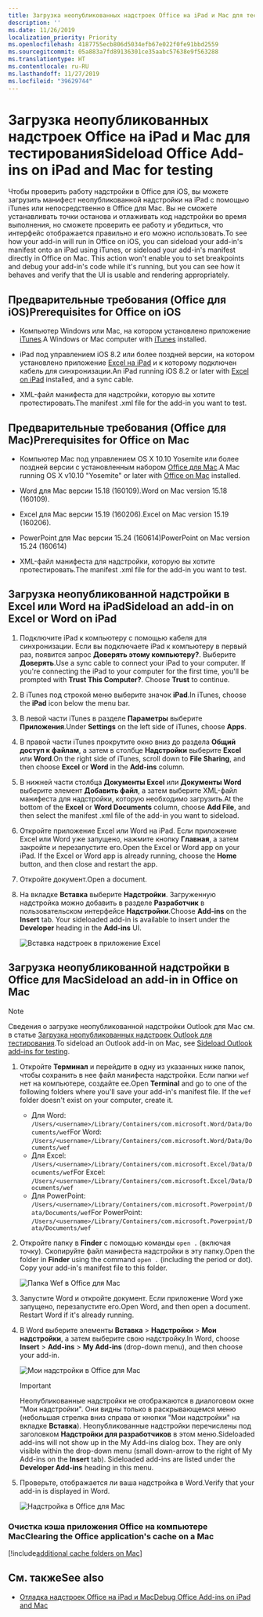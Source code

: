 ```yaml
---
title: Загрузка неопубликованных надстроек Office на iPad и Mac для тестирования
description: ''
ms.date: 11/26/2019
localization_priority: Priority
ms.openlocfilehash: 4187755ecb806d5034efb67e022f0fe91bbd2559
ms.sourcegitcommit: 05a883a7fd89136301ce35aabc57638e9f563288
ms.translationtype: HT
ms.contentlocale: ru-RU
ms.lasthandoff: 11/27/2019
ms.locfileid: "39629744"
---
```

# <a name="sideload-office-add-ins-on-ipad-and-mac-for-testing"></a><span data-ttu-id="76b1f-102">Загрузка неопубликованных надстроек Office на iPad и Mac для тестирования</span><span class="sxs-lookup"><span data-stu-id="76b1f-102">Sideload Office Add-ins on iPad and Mac for testing</span></span>

<span data-ttu-id="76b1f-p101">Чтобы проверить работу надстройки в Office для iOS, вы можете загрузить манифест неопубликованной надстройки на iPad с помощью iTunes или непосредственно в Office для Mac. Вы не сможете устанавливать точки останова и отлаживать код надстройки во время выполнения, но сможете проверить ее работу и убедиться, что интерфейс отображается правильно и его можно использовать.</span><span class="sxs-lookup"><span data-stu-id="76b1f-p101">To see how your add-in will run in Office on iOS, you can sideload your add-in's manifest onto an iPad using iTunes, or sideload your add-in's manifest directly in Office on Mac. This action won't enable you to set breakpoints and debug your add-in's code while it's running, but you can see how it behaves and verify that the UI is usable and rendering appropriately.</span></span> 

## <a name="prerequisites-for-office-on-ios"></a><span data-ttu-id="76b1f-105">Предварительные требования (Office для iOS)</span><span class="sxs-lookup"><span data-stu-id="76b1f-105">Prerequisites for Office on iOS</span></span>

- <span data-ttu-id="76b1f-106">Компьютер Windows или Mac, на котором установлено приложение [iTunes](https://www.apple.com/itunes/download/).</span><span class="sxs-lookup"><span data-stu-id="76b1f-106">A Windows or Mac computer with [iTunes](https://www.apple.com/itunes/download/) installed.</span></span>
    
- <span data-ttu-id="76b1f-107">iPad под управлением iOS 8.2 или более поздней версии, на котором установлено приложение [Excel на iPad](https://itunes.apple.com/us/app/microsoft-excel/id586683407?mt=8) и к которому подключен кабель для синхронизации.</span><span class="sxs-lookup"><span data-stu-id="76b1f-107">An iPad running iOS 8.2 or later with [Excel on iPad](https://itunes.apple.com/us/app/microsoft-excel/id586683407?mt=8) installed, and a sync cable.</span></span>
    
- <span data-ttu-id="76b1f-108">XML-файл манифеста для надстройки, которую вы хотите протестировать.</span><span class="sxs-lookup"><span data-stu-id="76b1f-108">The manifest .xml file for the add-in you want to test.</span></span>
    

## <a name="prerequisites-for-office-on-mac"></a><span data-ttu-id="76b1f-109">Предварительные требования (Office для Mac)</span><span class="sxs-lookup"><span data-stu-id="76b1f-109">Prerequisites for Office on Mac</span></span>

- <span data-ttu-id="76b1f-110">Компьютер Mac под управлением OS X 10.10 Yosemite или более поздней версии с установленным набором [Office для Mac](https://products.office.com/buy/compare-microsoft-office-products?tab=omac).</span><span class="sxs-lookup"><span data-stu-id="76b1f-110">A Mac running OS X v10.10 "Yosemite" or later with [Office on Mac](https://products.office.com/buy/compare-microsoft-office-products?tab=omac) installed.</span></span>
    
- <span data-ttu-id="76b1f-111">Word для Mac версии 15.18 (160109).</span><span class="sxs-lookup"><span data-stu-id="76b1f-111">Word on Mac version 15.18 (160109).</span></span>
   
- <span data-ttu-id="76b1f-112">Excel для Mac версии 15.19 (160206).</span><span class="sxs-lookup"><span data-stu-id="76b1f-112">Excel on Mac version 15.19 (160206).</span></span>

- <span data-ttu-id="76b1f-113">PowerPoint для Mac версии 15.24 (160614)</span><span class="sxs-lookup"><span data-stu-id="76b1f-113">PowerPoint on Mac version 15.24 (160614)</span></span>
    
- <span data-ttu-id="76b1f-114">XML-файл манифеста для надстройки, которую вы хотите протестировать.</span><span class="sxs-lookup"><span data-stu-id="76b1f-114">The manifest .xml file for the add-in you want to test.</span></span>
    

## <a name="sideload-an-add-in-on-excel-or-word-on-ipad"></a><span data-ttu-id="76b1f-115">Загрузка неопубликованной надстройки в Excel или Word на iPad</span><span class="sxs-lookup"><span data-stu-id="76b1f-115">Sideload an add-in on Excel or Word on iPad</span></span>

1. <span data-ttu-id="76b1f-p102">Подключите iPad к компьютеру с помощью кабеля для синхронизации. Если вы подключаете iPad к компьютеру в первый раз, появится запрос **Доверять этому компьютеру?**. Выберите **Доверять**.</span><span class="sxs-lookup"><span data-stu-id="76b1f-p102">Use a sync cable to connect your iPad to your computer. If you're connecting the iPad to your computer for the first time, you'll be prompted with  **Trust This Computer?**. Choose **Trust** to continue.</span></span>

2. <span data-ttu-id="76b1f-119">В iTunes под строкой меню выберите значок **iPad**.</span><span class="sxs-lookup"><span data-stu-id="76b1f-119">In iTunes, choose the  **iPad** icon below the menu bar.</span></span>

3. <span data-ttu-id="76b1f-120">В левой части iTunes в разделе  **Параметры** выберите **Приложения**.</span><span class="sxs-lookup"><span data-stu-id="76b1f-120">Under  **Settings** on the left side of iTunes, choose **Apps**.</span></span>

4. <span data-ttu-id="76b1f-121">В правой части iTunes прокрутите окно вниз до раздела  **Общий доступ к файлам**, а затем в столбце  **Надстройки** выберите **Excel** или **Word**.</span><span class="sxs-lookup"><span data-stu-id="76b1f-121">On the right side of iTunes, scroll down to  **File Sharing**, and then choose  **Excel** or **Word** in the **Add-ins** column.</span></span>

5. <span data-ttu-id="76b1f-122">В нижней части столбца  **Документы Excel** или **Документы Word** выберите элемент **Добавить файл**, а затем выберите XML-файл манифеста для надстройки, которую необходимо загрузить.</span><span class="sxs-lookup"><span data-stu-id="76b1f-122">At the bottom of the  **Excel** or **Word Documents** column, choose **Add File**, and then select the manifest .xml file of the add-in you want to sideload.</span></span> 
    
6. <span data-ttu-id="76b1f-p103">Откройте приложение Excel или Word на iPad. Если приложение Excel или Word уже запущено, нажмите кнопку **Главная**, а затем закройте и перезапустите его.</span><span class="sxs-lookup"><span data-stu-id="76b1f-p103">Open the Excel or Word app on your iPad. If the Excel or Word app is already running, choose the  **Home** button, and then close and restart the app.</span></span>
    
7. <span data-ttu-id="76b1f-125">Откройте документ.</span><span class="sxs-lookup"><span data-stu-id="76b1f-125">Open a document.</span></span>
    
8. <span data-ttu-id="76b1f-126">На вкладке  **Вставка** выберите **Надстройки**. Загруженную надстройка можно добавить в разделе  **Разработчик** в пользовательском интерфейсе **Надстройки**.</span><span class="sxs-lookup"><span data-stu-id="76b1f-126">Choose  **Add-ins** on the **Insert** tab. Your sideloaded add-in is available to insert under the **Developer** heading in the **Add-ins** UI.</span></span>
    
    ![Вставка надстроек в приложение Excel](../images/excel-insert-add-in.png)


## <a name="sideload-an-add-in-in-office-on-mac"></a><span data-ttu-id="76b1f-128">Загрузка неопубликованной надстройки в Office для Mac</span><span class="sxs-lookup"><span data-stu-id="76b1f-128">Sideload an add-in in Office on Mac</span></span>

> [!NOTE]
> <span data-ttu-id="76b1f-129">Сведения о загрузке неопубликованной надстройки Outlook для Mac см. в статье [Загрузка неопубликованных надстроек Outlook для тестирования](/outlook/add-ins/sideload-outlook-add-ins-for-testing).</span><span class="sxs-lookup"><span data-stu-id="76b1f-129">To sideload an Outlook add-in on Mac, see [Sideload Outlook add-ins for testing](/outlook/add-ins/sideload-outlook-add-ins-for-testing).</span></span>

1. <span data-ttu-id="76b1f-p104">Откройте **Терминал** и перейдите в одну из указанных ниже папок, чтобы сохранить в нее файл манифеста надстройки. Если папки `wef` нет на компьютере, создайте ее.</span><span class="sxs-lookup"><span data-stu-id="76b1f-p104">Open  **Terminal** and go to one of the following folders where you'll save your add-in's manifest file. If the `wef` folder doesn't exist on your computer, create it.</span></span>
    
    - <span data-ttu-id="76b1f-132">Для Word: `/Users/<username>/Library/Containers/com.microsoft.Word/Data/Documents/wef`</span><span class="sxs-lookup"><span data-stu-id="76b1f-132">For Word:  `/Users/<username>/Library/Containers/com.microsoft.Word/Data/Documents/wef`</span></span>    
    - <span data-ttu-id="76b1f-133">Для Excel: `/Users/<username>/Library/Containers/com.microsoft.Excel/Data/Documents/wef`</span><span class="sxs-lookup"><span data-stu-id="76b1f-133">For Excel:  `/Users/<username>/Library/Containers/com.microsoft.Excel/Data/Documents/wef`</span></span>
    - <span data-ttu-id="76b1f-134">Для PowerPoint: `/Users/<username>/Library/Containers/com.microsoft.Powerpoint/Data/Documents/wef`</span><span class="sxs-lookup"><span data-stu-id="76b1f-134">For PowerPoint: `/Users/<username>/Library/Containers/com.microsoft.Powerpoint/Data/Documents/wef`</span></span>
    
2. <span data-ttu-id="76b1f-p105">Откройте папку в **Finder** с помощью команды `open .` (включая точку). Скопируйте файл манифеста надстройки в эту папку.</span><span class="sxs-lookup"><span data-stu-id="76b1f-p105">Open the folder in  **Finder** using the command `open .` (including the period or dot). Copy your add-in's manifest file to this folder.</span></span>
    
    ![Папка Wef в Office для Mac](../images/all-my-files.png)

3. <span data-ttu-id="76b1f-p106">Запустите Word и откройте документ. Если приложение Word уже запущено, перезапустите его.</span><span class="sxs-lookup"><span data-stu-id="76b1f-p106">Open Word, and then open a document. Restart Word if it's already running.</span></span>
    
4. <span data-ttu-id="76b1f-140">В Word выберите элементы **Вставка**  >  **Надстройки**  >  **Мои надстройки**, а затем выберите свою надстройку.</span><span class="sxs-lookup"><span data-stu-id="76b1f-140">In Word, choose  **Insert** > **Add-ins** > **My Add-ins** (drop-down menu), and then choose your add-in.</span></span>
    
    ![Мои надстройки в Office для Mac](../images/my-add-ins-wikipedia.png)

    > [!IMPORTANT]
    > <span data-ttu-id="76b1f-p107">Неопубликованные надстройки не отображаются в диалоговом окне "Мои надстройки". Они видны только в раскрывающемся меню (небольшая стрелка вниз справа от кнопки "Мои надстройки" на вкладке **Вставка**). Неопубликованные надстройки перечислены под заголовком **Надстройки для разработчиков** в этом меню.</span><span class="sxs-lookup"><span data-stu-id="76b1f-p107">Sideloaded add-ins will not show up in the My Add-ins dialog box. They are only visible within the drop-down menu (small down-arrow to the right of My Add-ins on the **Insert** tab). Sideloaded add-ins are listed under the **Developer Add-ins** heading in this menu.</span></span> 
    
5. <span data-ttu-id="76b1f-145">Проверьте, отображается ли ваша надстройка в Word.</span><span class="sxs-lookup"><span data-stu-id="76b1f-145">Verify that your add-in is displayed in Word.</span></span>
    
    ![Надстройка в Office для Mac](../images/lorem-ipsum-wikipedia.png)
    
### <a name="clearing-the-office-applications-cache-on-a-mac"></a><span data-ttu-id="76b1f-147">Очистка кэша приложения Office на компьютере Mac</span><span class="sxs-lookup"><span data-stu-id="76b1f-147">Clearing the Office application's cache on a Mac</span></span>

[!include[additional cache folders on Mac](../includes/mac-cache-folders.md)]

## <a name="see-also"></a><span data-ttu-id="76b1f-148">См. также</span><span class="sxs-lookup"><span data-stu-id="76b1f-148">See also</span></span>

- [<span data-ttu-id="76b1f-149">Отладка надстроек Office на iPad и Mac</span><span class="sxs-lookup"><span data-stu-id="76b1f-149">Debug Office Add-ins on iPad and Mac</span></span>](debug-office-add-ins-on-ipad-and-mac.md)

